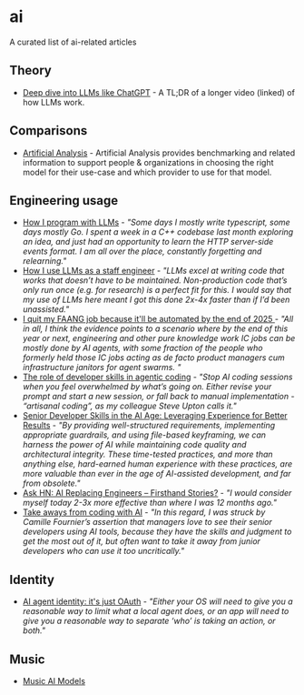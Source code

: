 # ai
A curated list of ai-related articles

## Theory 

* [Deep dive into LLMs like ChatGPT](https://anfalmushtaq.com/articles/deep-dive-into-llms-like-chatgpt-tldr) - A TL;DR of a longer video (linked) of how LLMs work.

## Comparisons

* [Artificial Analysis](https://artificialanalysis.ai/) - Artificial Analysis provides benchmarking and related information to support people & organizations in choosing the right model for their use-case and which provider to use for that model. 

## Engineering usage

* [How I program with LLMs](https://crawshaw.io/blog/programming-with-llms) - _"Some days I mostly write typescript, some days mostly Go. I spent a week in a C++ codebase last month exploring an idea, and just had an opportunity to learn the HTTP server-side events format. I am all over the place, constantly forgetting and relearning."_
* [How I use LLMs as a staff engineer](https://www.seangoedecke.com/how-i-use-llms/) - _"LLMs excel at writing code that works that doesn’t have to be maintained. Non-production code that’s only run once (e.g. for research) is a perfect fit for this. I would say that my use of LLMs here meant I got this done 2x-4x faster than if I’d been unassisted."_
* [I quit my FAANG job because it'll be automated by the end of 2025 ](https://jagilley.github.io/faang-blog.html) - _"All in all, I think the evidence points to a scenario where by the end of this year or next, engineering and other pure knowledge work IC jobs can be mostly done by AI agents, with some fraction of the people who formerly held those IC jobs acting as de facto product managers cum infrastructure janitors for agent swarms. "_
* [The role of developer skills in agentic coding](https://martinfowler.com/articles/exploring-gen-ai.html#memo-13) - _"Stop AI coding sessions when you feel overwhelmed by what’s going on. Either revise your prompt and start a new session, or fall back to manual implementation - “artisanal coding”, as my colleague Steve Upton calls it."_
* [Senior Developer Skills in the AI Age: Leveraging Experience for Better Results](https://manuel.kiessling.net/2025/03/31/how-seasoned-developers-can-achieve-great-results-with-ai-coding-agents/) - _"By providing well-structured requirements, implementing appropriate guardrails, and using file-based keyframing, we can harness the power of AI while maintaining code quality and architectural integrity. These time-tested practices, and more than anything else, hard-earned human experience with these practices, are more valuable than ever in the age of AI-assisted development, and far from obsolete."_
* [Ask HN: AI Replacing Engineers – Firsthand Stories?](https://news.ycombinator.com/item?id=43831122) - _"I would consider myself today 2-3x more effective than where I was 12 months ago."_
* [Take aways from coding with AI](https://www.oreilly.com/radar/takeaways-from-coding-with-ai/) - _"In this regard, I was struck by Camille Fournier’s assertion that managers love to see their senior developers using AI tools, because they have the skills and judgment to get the most out of it, but often want to take it away from junior developers who can use it too uncritically."_

## Identity

* [AI agent identity: it's just OAuth](https://mayakaczorowski.com/blogs/ai-agent-authentication) - _"Either your OS will need to give you a reasonable way to limit what a local agent does, or an app will need to give you a reasonable way to separate ‘who’ is taking an action, or both."_

## Music

* [Music AI Models](https://www.maximepeabody.com/blog/music-ai-models)
